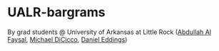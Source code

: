 # UALR-bargrams

By grad students @ University of Arkansas at Little Rock
     ([Abdullah Al Faysal](https://github.com/Abdullah-Al-Faysal),  [Michael DiCicco](https://www.github.com/mikedici), [Daniel Eddings](https://github.com/eddings))
    
    
